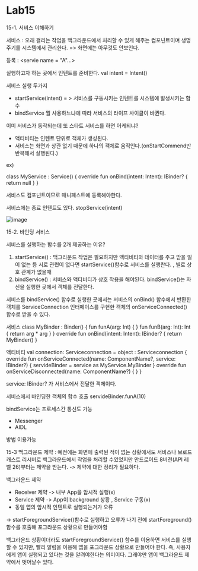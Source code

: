 # Lab15

15-1. 서비스 이해하기

서비스 : 오래 걸리는 작업을 백그라운드에서 처리할 수 있게 해주는 컴포넌트이며 생명주기를 시스템에서 관리한다.
=> 화면에는 아무것도 안보인다.

등록 :
<servie name = "A"...>

실행하고자 하는 곳에서 인텐트를 준비한다.
val intent = Intent()

서비스 실행 두가지
- startService(intent) = > 서비스를 구동시키는 인텐트를 시스템에 발생시키는 함수
- bindService
뭘 사용하느냐에 따라 서비스의 라이프 사이클이 바뀐다.


이미 서비스가 동작되는데 또 스타트 서비스를 하면 어케되냐?
- 액티비티는 인텐트 단위로 객체가 생성된다.
- 서비스는 화면과 상관 없기 때문에 하나의 객체로 움직인다.(onStartCommend만 반복해서 실행된다.)


ex)

class MyService : Service() {
  override fun onBind(intent: Intent): IBinder? {
    return null
  }
}

서비스도 컴포넌트이므로 매니페스트에 등록해야한다.

서비스에는 종료 인텐트도 있다.
stopService(intent)

![image](https://github.com/pointmina/Lab15/assets/68779817/610d8510-2d1c-4a8d-8ac4-8540017057b1)



15-2. 바인딩 서비스 

서비스를 실행하는 함수를 2개 제공하는 이유?

1. startService() : 백그라운드 작업은 필요하지만 액티비티와 데이터를 주고 받을 일이 없는 등 서로 관련이 없다면 startService()함수로 서비스를 실행란다. , 별로 상호 관계가 없을때
2. bindService() : 서비스와 액티비티가 상호 작용을 해야된다. bindService()는 자신을 실행한 곳에서 객체를 전달한다.


서비스를 bindService() 함수로 실행한 곳에서는 서비스의 onBind() 함수에서 반환한 객체를 
ServiceConnection 인터페이스를 구현한 객체의 onServiceConnected() 함수로 받을 수 있다.

서비스
class MyBinder : Binder() {
  fun funA(arg: Int) {
  }
  fun funB(arg: Int): Int {
    return arg * arg
  }
}
override fun onBind(intent: Intent): IBinder? {
  return MyBinder()
}



액티비티
val connection: Serviceconnection = object : Serviceconnection {
  override fun onServiceConnected(name: ComponentName?, service: IBinder?) {
    servideBinder = service as MyService.MyBinder
  }
  override fun onServiceDisconnected(name: ComponentName?) {
  }
}

service: IBinder? 가 서비스에서 전달한 객체이다.

서비스에서 바인딩한 객체의 함수 호출
servideBinder.funA(10)


bindService는 프로세스간 통신도 가능
- Messenger
- AIDL 

방법 이용가능

15-3 백그라운드 제약
: 예전에는 화면에 출력된 적이 없는 상황에서도 서비스나 브로드 캐스트 리시버로 백그라운드에서 작업을 처리할 수있었지만 안드로이드 8버전(API 레벨 26)부터는 제약을 받는다. -> 제약에 대한 정리가 필요하다.


백그라운드 제약
- Receiver 제약 -> 내부 App을 암시적 실행(x)
- Service 제약 -> App이 background 상황 , Service 구동(x)
- 동일 앱의 암시적 인텐트로 실행되는거가 오류


-> startForegroundService()함수로 실행하고 오류가 나기 전에 startForeground()함수를 호출해 포그라운드 상황으로 만들어야함

백그라운드 상황이더라도 startForegroundService() 함수를 이용하면 서비스를 실행할 수 있지만, 빨리 알림을 이용해 앱을 포그라운드 상황으로 만들어야 한다. 즉, 사용자에게 앱이 실행되고 있다는 것을 알려야한다는 의미이다. 그래야만 앱이 백그라운드 제약에서 벗어날수 있다.


